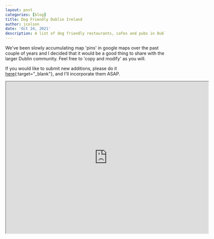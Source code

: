 ```yaml
---
layout: post
categories: [blog]
title: Dog Friendly Dublin Ireland
author: jcolson
date: 'Oct 24, 2021'
description: A list of dog friendly restaurants, cafes and pubs in Dublin, Ireland
---
```


We've been slowly accumulating map 'pins' in google maps over the past couple of years and I decided that it would be a good thing to share with the larger Dublin community.  Feel free to 'copy and modify' as you will.

If you would like to submit new additions, please do it [here](https://forms.gle/GTEG2gXKGMA3hsFx5){:target="_blank"}, and I'll incorporate them ASAP.

<iframe src="https://www.google.com/maps/d/u/1/embed?mid=1PzPXlaIKNXvRA1kPASeRColYnQBINjpw" width="640" height="480"></iframe>